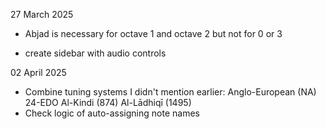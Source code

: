 27 March 2025
- Abjad is necessary for octave 1 and octave 2 but not for 0 or 3

- create sidebar with audio controls

02 April 2025
- Combine tuning systems I didn't mention earlier:
Anglo-European (NA) 24-EDO 
Al-Kindi (874)
Al-Lādhiqī (1495)
- Check logic of auto-assigning note names 